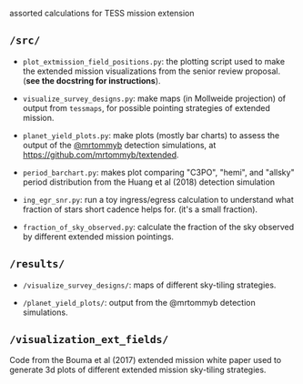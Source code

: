 assorted calculations for TESS mission extension

## `/src/`

* `plot_extmission_field_positions.py`: the plotting script used to make the
  extended mission visualizations from the senior review proposal.
  (**see the docstring for instructions**).

* `visualize_survey_designs.py`: make maps (in Mollweide projection) of
  output from `tessmaps`, for possible pointing strategies of extended mission.

* `planet_yield_plots.py`: make plots (mostly bar charts) to assess the output
  of the [@mrtommyb](https://github.com/mrtommyb) detection simulations, at
  <https://github.com/mrtommyb/textended>.

* `period_barchart.py`: makes plot comparing "C3PO", "hemi", and "allsky"
  period distribution from the Huang et al (2018) detection simulation

* `ing_egr_snr.py`: run a toy ingress/egress calculation to understand what
  fraction of stars short cadence helps for. (it's a small fraction).

* `fraction_of_sky_observed.py`: calculate the fraction of the sky observed by
  different extended mission pointings.

## `/results/`

* `/visualize_survey_designs/`: maps of different sky-tiling strategies.

* `/planet_yield_plots/`: output from the @mrtommyb detection simulations.

## `/visualization_ext_fields/`

Code from the Bouma et al (2017) extended mission white paper used to generate
3d plots of different extended mission sky-tiling strategies.
